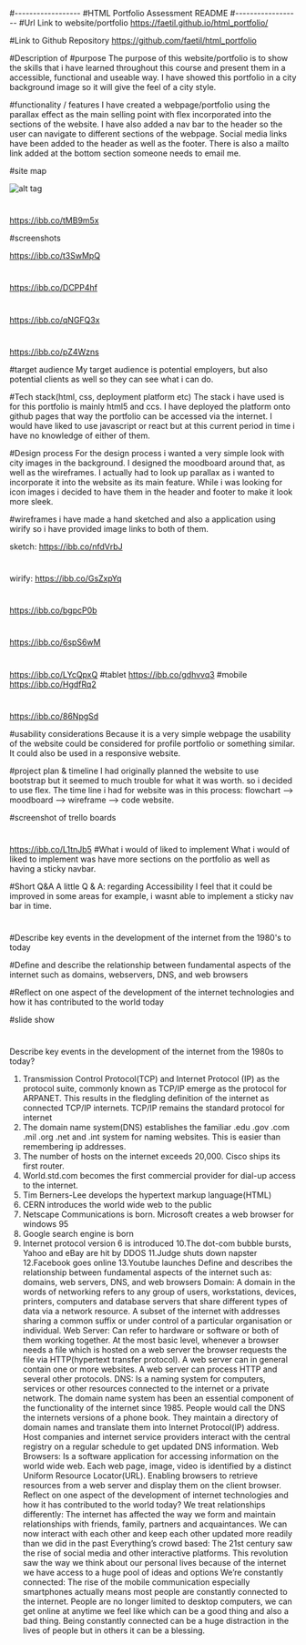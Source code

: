 #------------------
#HTML Portfolio Assessment README
#------------------
#Url Link to website/portfolio
https://faetil.github.io/html_portfolio/

#Link to Github Repository
https://github.com/faetil/html_portfolio

#Description of
#purpose
The purpose of this website/portfolio is to show the skills that i have learned throughout this course and present them in a accessible, functional and useable way.
I have showed this portfolio in a city background image so it will give the feel of a city style.

#functionality / features
I have created a webpage/portfolio using the parallax effect as the main selling point with flex incorporated into the sections of the website. I have also added a nav bar to the header so the user can navigate to different sections of the webpage. Social media links have been added to the header as well as the footer. There is also a mailto link added at the bottom section someone needs to email me.

#site map

![alt tag](https://ibb.co/bdq75Jm "deso")
#
https://ibb.co/tMB9m5x

#screenshots

https://ibb.co/t3SwMpQ
#
https://ibb.co/DCPP4hf
#
https://ibb.co/qNGFQ3x
#
https://ibb.co/pZ4Wzns

#target audience
My target audience is potential employers, but also potential clients as well so they can see what i can do. 

#Tech stack(html, css, deployment platform etc)
The stack i have used is for this portfolio is mainly html5 and ccs. I have deployed the platform onto github pages that way the portfolio can be accessed via the internet. I would have liked to use javascript or react but at this current period in time i have no knowledge of either of them.

#Design process
For the design process i wanted a very simple look with city images in the background. I designed the moodboard around that, as well as the wireframes. I actually had to look up parallax as i wanted to incorporate it into the website as its main feature. While i was looking for icon images i decided to have them in the header and footer to make it look more sleek.

#wireframes
i have made a hand sketched and also a application using wirify so i have provided image links to both of them.

sketch:
https://ibb.co/nfdVrbJ
#
wirify:
https://ibb.co/GsZxpYq
#
https://ibb.co/bgpcP0b
#
https://ibb.co/6spS6wM
#
https://ibb.co/LYcQpxQ
#tablet
https://ibb.co/gdhvvq3
#mobile
https://ibb.co/HgdfRq2
#
https://ibb.co/86NpgSd


#usability considerations
Because it is a very simple webpage the usability of the website could be considered for profile portfolio or something similar. It could also be used in a responsive website.

#project plan & timeline
I had originally planned the website to use bootstrap but it seemed to much trouble for what it was worth. so i decided to use flex. The time line i had for website was in this process: flowchart --> moodboard --> wireframe --> code website. 

#screenshot of trello boards
#
https://ibb.co/L1tnJb5
#What i would of liked to implement
What i would of liked to implement was have more sections on the portfolio as well as having a sticky navbar. 


#Short Q&A 
A little Q & A: 
regarding Accessibility I feel that it could be improved in some areas for example, i wasnt able to implement a sticky nav bar in time. 

#

#Describe key events in the development of the internet from the 1980's to today

#Define and describe the relationship between fundamental aspects of the internet such as domains, webservers, DNS, and web browsers

#Reflect on one aspect of the development of the internet technologies and how it has contributed to the world today

#slide show

#
Describe key events in the development of the internet from the 1980s to today?
1. Transmission Control Protocol(TCP) and Internet Protocol (IP) as the protocol suite, commonly known as TCP/IP emerge as the protocol for ARPANET. This results in the fledgling definition of the internet as connected TCP/IP internets. TCP/IP remains the standard protocol for internet
2. The domain name system(DNS) establishes the familiar .edu .gov .com .mil .org .net and .int system for naming websites. This is easier than remembering ip addresses.
3. The number of hosts on the internet exceeds 20,000. Cisco ships its first router.
4. World.std.com becomes the first commercial provider for dial-up access to the
internet.
5. Tim Berners-Lee develops the hypertext markup language(HTML)
6. CERN introduces the world wide web to the public
7. Netscape Communications is born. Microsoft creates a web browser for windows
95
8. Google search engine is born
9. Internet protocol version 6 is introduced
10.The dot-com bubble bursts, Yahoo and eBay are hit by DDOS 11.Judge shuts down napster
12.Facebook goes online
13.Youtube launches
Define and describes the relationship between fundamental aspects of the internet such as: domains, web servers, DNS, and web browsers
Domain:​ A domain in the words of networking refers to any group of users, workstations, devices, printers, computers and database servers that share different types of data via a network resource.
A subset of the internet with addresses sharing a common suffix or under control of a particular organisation or individual.
Web Server:​ Can refer to hardware or software or both of them working together. At the most basic level, whenever a browser needs a file which is hosted on a web server the browser requests the file via HTTP(hypertext transfer protocol). A web server can in general contain one or more websites. A web server can process HTTP and several other protocols.
DNS:​ Is a naming system for computers, services or other resources connected to the internet or a private network. The domain name system has been an essential
component of the functionality of the internet since 1985. People would call the DNS the internets versions of a phone book. They maintain a directory of domain names and translate them into Internet Protocol(IP) address. Host companies and internet service providers interact with the central registry on a regular schedule to get updated DNS information.
Web Browsers:​ Is a software application for accessing information on the world wide web. Each web page, image, video is identified by a distinct Uniform Resource Locator(URL). Enabling browsers to retrieve resources from a web server and display them on the client browser.
Reflect on one aspect of the development of internet technologies and how it has contributed to the world today?
We treat relationships differently: The internet has affected the way we form and maintain relationships with friends, family, partners and acquaintances. We can now interact with each other and keep each other updated more readily than we did in the past
Everything’s crowd based: The 21st century saw the rise of social media and other interactive platforms. This revolution saw the way we think about our personal lives because of the internet we have access to a huge pool of ideas and options
We’re constantly connected: The rise of the mobile communication especially smartphones actually means most people are constantly connected to the internet. People are no longer limited to desktop computers, we can get online at anytime we feel like which can be a good thing and also a bad thing. Being constantly connected can be a huge distraction in the lives of people but in others it can be a blessing.

